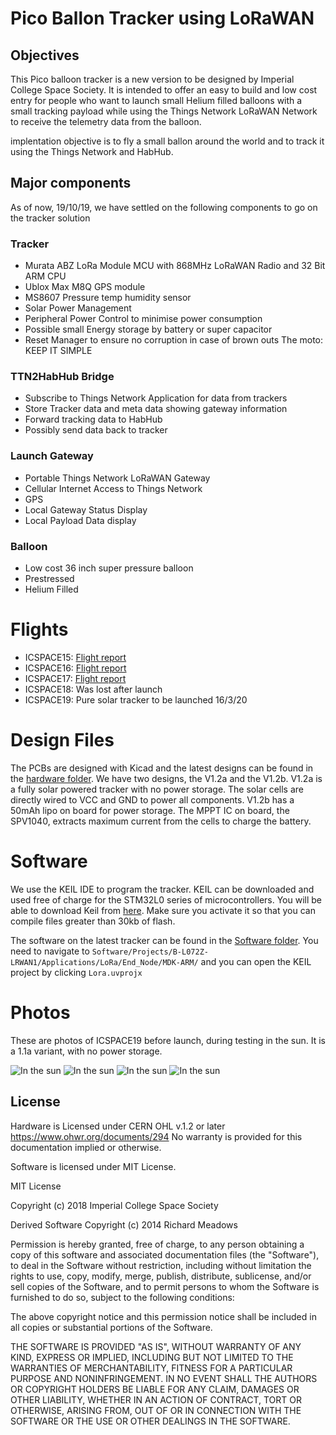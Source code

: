 # Pico Ballon Tracker using LoRaWAN


## Objectives
This Pico balloon tracker is a new version to be designed by Imperial College Space Society. It is intended to offer an easy to build and low cost entry for people who want to launch small Helium filled balloons with a small tracking payload while using the Things Network LoRaWAN Network to receive the telemetry data from the balloon.

 implentation objective is to fly a small ballon around the world and to track it using the Things Network and HabHub.

## Major components
As of now, 19/10/19, we have settled on the following components to go on the tracker solution

### Tracker

* Murata ABZ LoRa Module MCU with 868MHz LoRaWAN Radio and 32 Bit ARM CPU
* Ublox Max M8Q GPS module
* MS8607 Pressure temp humidity sensor
* Solar Power Management
* Peripheral Power Control to minimise power consumption
* Possible small Energy storage by battery or super capacitor
* Reset Manager to ensure no corruption in case of brown outs
The moto: KEEP IT SIMPLE

### TTN2HabHub Bridge

* Subscribe to Things Network Application for data from trackers
* Store Tracker data and meta data showing gateway information
* Forward tracking data to HabHub
* Possibly send data back to tracker

### Launch Gateway

* Portable Things Network LoRaWAN Gateway
* Cellular Internet Access to Things Network
* GPS
* Local Gateway Status Display
* Local Payload Data display

### Balloon

* Low cost 36 inch super pressure balloon
* Prestressed
* Helium Filled


# Flights
* ICSPACE15: [Flight report](https://www.union.ic.ac.uk/guilds/icseds/2020/01/long-range-lora-balloon-tracker-launch-from-london/)
* ICSPACE16: [Flight report](https://www.union.ic.ac.uk/guilds/icseds/2020/02/balloon-flights-to-austria-and-slovakia/)
* ICSPACE17: [Flight report](https://www.union.ic.ac.uk/guilds/icseds/2020/02/balloon-flights-to-austria-and-slovakia/)
* ICSPACE18: Was lost after launch
* ICSPACE19: Pure solar tracker to be launched 16/3/20


# Design Files
The PCBs are designed with Kicad and the latest designs can be found in the [hardware folder]("Current%20Tracker%20Prototype/hardware/Kicad/"). We have two designs, the V1.2a and the V1.2b. V1.2a is a fully solar powered tracker with no power storage. The solar cells are directly wired to VCC and GND to power all components. V1.2b has a 50mAh lipo on board for power storage. The MPPT IC on board, the SPV1040, extracts maximum current from the cells to charge the battery.


# Software
We use the KEIL IDE to program the tracker. KEIL can be downloaded and used free of charge for the STM32L0 series of microcontrollers. You will be able to download Keil from [here](https://www2.keil.com/stmicroelectronics-stm32/mdk). Make sure you activate it so that you can compile files greater than 30kb of flash.

The software on the latest tracker can be found in the [Software folder](Software). You need to navigate to ``Software/Projects/B-L072Z-LRWAN1/Applications/LoRa/End_Node/MDK-ARM/`` and you can open the KEIL project by clicking ``Lora.uvprojx``

# Photos
These are photos of ICSPACE19 before launch, during testing in the sun. It is a 1.1a variant, with no power storage.

![In the sun](/Photos/20200316_124231.jpg "In the sun")
![In the sun](/Photos/20200316_124347.jpg "In the sun")
![In the sun](/Photos/20200316_125523.jpg "In the sun")
![In the sun](/Photos/20200316_130210.jpg "In the sun")


## License

Hardware is Licensed under CERN OHL v.1.2 or later https://www.ohwr.org/documents/294 No warranty is provided for this documentation implied or otherwise.

Software is licensed under MIT License.

MIT License

Copyright (c) 2018 Imperial College Space Society

Derived Software  Copyright (c) 2014  Richard Meadows <richardeoin>

Permission is hereby granted, free of charge, to any person obtaining a copy of this software and associated documentation files (the "Software"), to deal in the Software without restriction, including without limitation the rights to use, copy, modify, merge, publish, distribute, sublicense, and/or sell copies of the Software, and to permit persons to whom the Software is furnished to do so, subject to the following conditions:

The above copyright notice and this permission notice shall be included in all copies or substantial portions of the Software.

THE SOFTWARE IS PROVIDED "AS IS", WITHOUT WARRANTY OF ANY KIND, EXPRESS OR IMPLIED, INCLUDING BUT NOT LIMITED TO THE WARRANTIES OF MERCHANTABILITY, FITNESS FOR A PARTICULAR PURPOSE AND NONINFRINGEMENT. IN NO EVENT SHALL THE AUTHORS OR COPYRIGHT HOLDERS BE LIABLE FOR ANY CLAIM, DAMAGES OR OTHER LIABILITY, WHETHER IN AN ACTION OF CONTRACT, TORT OR OTHERWISE, ARISING FROM, OUT OF OR IN CONNECTION WITH THE SOFTWARE OR THE USE OR OTHER DEALINGS IN THE SOFTWARE.
